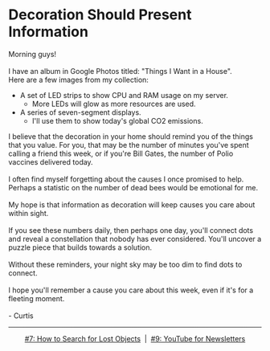 # Decoration Should Present Information

Morning guys!
<br>
<br>
I have an album in Google Photos titled: "Things I Want in a House".
<br>
Here are a few images from my collection:
- A set of LED strips to show CPU and RAM usage on my server.
  - More LEDs will glow as more resources are used.
- A series of seven-segment displays.
  - I'll use them to show today's global CO2 emissions.

I believe that the decoration in your home should remind you of the things that you value. For you, that may be the number of minutes you've spent calling a friend this week, or if you're Bill Gates, the number of Polio vaccines delivered today.
<br>
<br>
I often find myself forgetting about the causes I once promised to help. Perhaps a statistic on the number of dead bees would be emotional for me.
<br>
<br>
My hope is that information as decoration will keep causes you care about within sight.
<br>
<br>
If you see these numbers daily, then perhaps one day, you'll connect dots and reveal a constellation that nobody has ever considered. You'll uncover a puzzle piece that builds towards a solution.
<br>
<br>
Without these reminders, your night sky may be too dim to find dots to connect.
<br>
<br>
I hope you'll remember a cause you care about this week, even if it's for a fleeting moment.
<br>
<br>
\- Curtis

<!--START OF FOOTER-->
<hr style="margin-top:9px;height:1px;border: 0;background-image: linear-gradient(to right, rgba(0, 0, 0, 0.0), rgba(0, 0, 0, 0.5),rgba(0, 0, 0, 0.0));">
<!--START OF ISSUE NAVIGATION LINKS-->
<p align="center"><a href='007_how_to_search_for_lost_objects.md'>#7: How to Search for Lost Objects</a>&nbsp;&nbsp;|&nbsp;&nbsp;<a href='009_youtube_for_newsletters.md'>#9: YouTube for Newsletters</a></p>
<!--START OF ISSUE NAVIGATION LINKS-->
<!--END OF FOOTER-->
